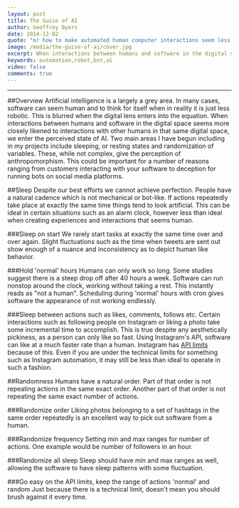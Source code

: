 ```yaml
---
layout: post
title: The Guise of AI
author: Geoffrey Byers
date: 2014-12-02
quote: "or how to make automated human computer interactions seem less mechanical and more human"
image: /media/the-guise-of-ai/cover.jpg
excerpt: When interactions between humans and software in the digital space seems more closely likened to interactions with other humans in that same digital space, we enter the perceived state of AI.
keywords: automation,robot,bot,ai
video: false
comments: true
---
```


***
##Overview
Artificial intelligence is a largely a grey area.  In many cases, software can seem human and to think for itself when in reality it is just less robotic.  This is blurred when the digital lens enters into the equation.  When interactions between humans and software in the digital space seems more closely likened to interactions with other humans in that same digital space, we enter the perceived state of AI.  Two main areas I have begun including in my projects include sleeping, or resting states and randomization of variables.  These, while not complex, give the perception of anthropomorphism.  This could be important for a number of reasons ranging from customers interacting with your software to deception for running bots on social media platforms.

##Sleep
Despite our best efforts we cannot achieve perfection.  People have a natural cadence which is not mechanical or bot-like.  If actions repeatedly take place at exactly the same time things tend to look artificial.  This can be ideal in certain situations such as an alarm clock, however less than ideal when creating experiences and interactions that seems human.

###Sleep on start
We rarely start tasks at exactly the same time over and over again.  Slight fluctuations such as the time when tweets are sent out show enough of a nuance and inconsistency as to depict human like behavior.

###Hold 'normal' hours
Humans can only work so long.  Some studies suggest there is a steep drop off after 40 hours a week.  Software can run nonstop around the clock, working without taking a rest.  This instantly reads as "not a human".  Scheduling during 'normal' hours with cron gives software the appearance of not working endlessly.

###Sleep between actions such as likes, comments, follows etc.
Certain interactions such as following people on Instagram or liking a photo take some incremental time to accomplish.  This is true despite any aesthetically pickiness, as a person can only like so fast.  Using Instagram's API, software can like at a much faster rate than a human.  Instagram has [API limits]() because of this.  Even if you are under the technical limits for something such as Instagram automation, it may still be less than ideal to operate in such a fashion.

##Randomness
Humans have a natural order.  Part of that order is not repeating actions in the same exact order.  Another part of that order is not repeating the same exact number of actions.

###Randomize order
Liking photos belonging to a set of hashtags in the same order repeatedly is an excellent way to pick out software from a human.

###Randomize frequency
Setting min and max ranges for number of actions.  One example would be number of followers in an hour. 

###Randomize all sleep
Sleep should have min and max ranges as well, allowing the software to have sleep patterns with some fluctuation.

###Go easy on the API limits, keep the range of actions 'normal' and random
Just because there is a technical limit, doesn't mean you should brush against it every time.  